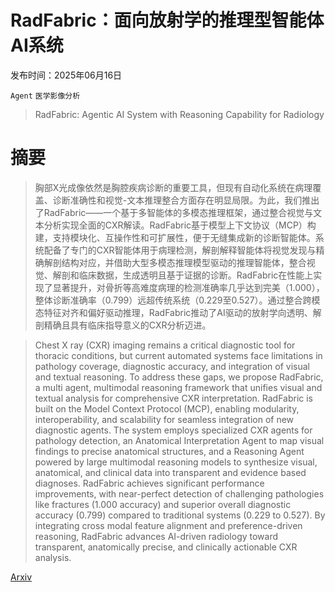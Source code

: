 # RadFabric：面向放射学的推理型智能体AI系统

发布时间：2025年06月16日

`Agent` `医学影像分析`

> RadFabric: Agentic AI System with Reasoning Capability for Radiology

# 摘要

> 胸部X光成像依然是胸腔疾病诊断的重要工具，但现有自动化系统在病理覆盖、诊断准确性和视觉-文本推理整合方面存在明显局限。为此，我们推出了RadFabric——一个基于多智能体的多模态推理框架，通过整合视觉与文本分析实现全面的CXR解读。RadFabric基于模型上下文协议（MCP）构建，支持模块化、互操作性和可扩展性，便于无缝集成新的诊断智能体。系统配备了专门的CXR智能体用于病理检测，解剖解释智能体将视觉发现与精确解剖结构对应，并借助大型多模态推理模型驱动的推理智能体，整合视觉、解剖和临床数据，生成透明且基于证据的诊断。RadFabric在性能上实现了显著提升，对骨折等高难度病理的检测准确率几乎达到完美（1.000），整体诊断准确率（0.799）远超传统系统（0.229至0.527）。通过整合跨模态特征对齐和偏好驱动推理，RadFabric推动了AI驱动的放射学向透明、解剖精确且具有临床指导意义的CXR分析迈进。

> Chest X ray (CXR) imaging remains a critical diagnostic tool for thoracic conditions, but current automated systems face limitations in pathology coverage, diagnostic accuracy, and integration of visual and textual reasoning. To address these gaps, we propose RadFabric, a multi agent, multimodal reasoning framework that unifies visual and textual analysis for comprehensive CXR interpretation. RadFabric is built on the Model Context Protocol (MCP), enabling modularity, interoperability, and scalability for seamless integration of new diagnostic agents. The system employs specialized CXR agents for pathology detection, an Anatomical Interpretation Agent to map visual findings to precise anatomical structures, and a Reasoning Agent powered by large multimodal reasoning models to synthesize visual, anatomical, and clinical data into transparent and evidence based diagnoses. RadFabric achieves significant performance improvements, with near-perfect detection of challenging pathologies like fractures (1.000 accuracy) and superior overall diagnostic accuracy (0.799) compared to traditional systems (0.229 to 0.527). By integrating cross modal feature alignment and preference-driven reasoning, RadFabric advances AI-driven radiology toward transparent, anatomically precise, and clinically actionable CXR analysis.

[Arxiv](https://arxiv.org/abs/2506.14142)